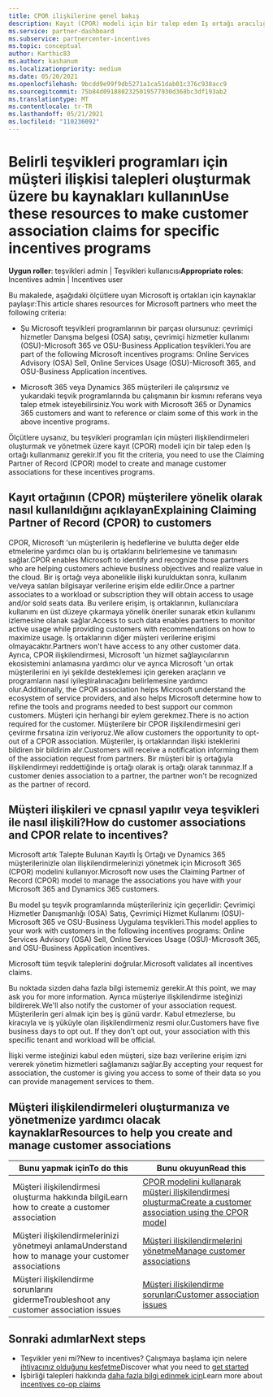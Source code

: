 ```yaml
---
title: CPOR ilişkilerine genel bakış
description: Kayıt (CPOR) modeli için bir talep eden Iş ortağı aracılığıyla müşterileri belirli teşvikleri programlarıyla ilişkilendirmek zorunda olma kaynakları hakkında bilgi edinin.
ms.service: partner-dashboard
ms.subservice: partnercenter-incentives
ms.topic: conceptual
author: Karthic83
ms.author: kashanum
ms.localizationpriority: medium
ms.date: 05/20/2021
ms.openlocfilehash: 9bcdd9e99f9db5271a1ca51dab01c376c938acc9
ms.sourcegitcommit: 75b84d0918802325019577930d368bc3df193ab2
ms.translationtype: MT
ms.contentlocale: tr-TR
ms.lasthandoff: 05/21/2021
ms.locfileid: "110236092"
---
```

# <a name="use-these-resources-to-make-customer-association-claims-for-specific-incentives-programs"></a><span data-ttu-id="e99e8-103">Belirli teşvikleri programları için müşteri ilişkisi talepleri oluşturmak üzere bu kaynakları kullanın</span><span class="sxs-lookup"><span data-stu-id="e99e8-103">Use these resources to make customer association claims for specific incentives programs</span></span>

<span data-ttu-id="e99e8-104">**Uygun roller**: teşvikleri admin | Teşvikleri kullanıcısı</span><span class="sxs-lookup"><span data-stu-id="e99e8-104">**Appropriate roles**: Incentives admin | Incentives user</span></span>

<span data-ttu-id="e99e8-105">Bu makalede, aşağıdaki ölçütlere uyan Microsoft iş ortakları için kaynaklar paylaşır:</span><span class="sxs-lookup"><span data-stu-id="e99e8-105">This article shares resources for Microsoft partners who meet the following criteria:</span></span>

- <span data-ttu-id="e99e8-106">Şu Microsoft teşvikleri programlarının bir parçası olursunuz: çevrimiçi hizmetler Danışma belgesi (OSA) satışı, çevrimiçi hizmetler kullanımı (OSU)-Microsoft 365 ve OSU-Business Application teşvikleri.</span><span class="sxs-lookup"><span data-stu-id="e99e8-106">You are part of the following Microsoft incentives programs: Online Services Advisory (OSA) Sell, Online Services Usage (OSU)-Microsoft 365, and OSU-Business Application incentives.</span></span>

- <span data-ttu-id="e99e8-107">Microsoft 365 veya Dynamics 365 müşterileri ile çalışırsınız ve yukarıdaki teşvik programlarında bu çalışmanın bir kısmını referans veya talep etmek isteyebilirsiniz.</span><span class="sxs-lookup"><span data-stu-id="e99e8-107">You work with Microsoft 365 or Dynamics 365 customers and want to reference or claim some of this work in the above incentive programs.</span></span>

<span data-ttu-id="e99e8-108">Ölçütlere uysanız, bu teşvikleri programları için müşteri ilişkilendirmeleri oluşturmak ve yönetmek üzere kayıt (CPOR) modeli için bir talep eden Iş ortağı kullanmanız gerekir.</span><span class="sxs-lookup"><span data-stu-id="e99e8-108">If you fit the criteria, you need to use the Claiming Partner of Record (CPOR) model to create and manage customer associations for these incentives programs.</span></span>

## <a name="explaining-claiming-partner-of-record-cpor-to-customers"></a><span data-ttu-id="e99e8-109">Kayıt ortağının (CPOR) müşterilere yönelik olarak nasıl kullanıldığını açıklayan</span><span class="sxs-lookup"><span data-stu-id="e99e8-109">Explaining Claiming Partner of Record (CPOR) to customers</span></span>

<span data-ttu-id="e99e8-110">CPOR, Microsoft 'un müşterilerin iş hedeflerine ve bulutta değer elde etmelerine yardımcı olan bu iş ortaklarını belirlemesine ve tanımasını sağlar.</span><span class="sxs-lookup"><span data-stu-id="e99e8-110">CPOR enables Microsoft to identify and recognize those partners who are helping customers achieve business objectives and realize value in the cloud.</span></span> <span data-ttu-id="e99e8-111">Bir iş ortağı veya abonelikle ilişki kurulduktan sonra, kullanım ve/veya satılan bilgisayar verilerine erişim elde edilir.</span><span class="sxs-lookup"><span data-stu-id="e99e8-111">Once a partner associates to a workload or subscription they will obtain access to usage and/or sold seats data.</span></span> <span data-ttu-id="e99e8-112">Bu verilere erişim, iş ortaklarının, kullanıcılara kullanımı en üst düzeye çıkarmaya yönelik öneriler sunarak etkin kullanımı izlemesine olanak sağlar.</span><span class="sxs-lookup"><span data-stu-id="e99e8-112">Access to such data enables partners to monitor active usage while providing customers with recommendations on how to maximize usage.</span></span> <span data-ttu-id="e99e8-113">İş ortaklarının diğer müşteri verilerine erişimi olmayacaktır.</span><span class="sxs-lookup"><span data-stu-id="e99e8-113">Partners won't have access to any other customer data.</span></span> <span data-ttu-id="e99e8-114">Ayrıca, CPOR ilişkilendirmesi, Microsoft 'un hizmet sağlayıcılarının ekosistemini anlamasına yardımcı olur ve ayrıca Microsoft 'un ortak müşterilerini en iyi şekilde desteklemesi için gereken araçların ve programların nasıl iyileştiralınacağını belirlemesine yardımcı olur.</span><span class="sxs-lookup"><span data-stu-id="e99e8-114">Additionally, the CPOR association helps Microsoft understand the ecosystem of service providers, and also helps Microsoft determine how to refine the tools and programs needed to best support our common customers.</span></span> <span data-ttu-id="e99e8-115">Müşteri için herhangi bir eylem gerekmez.</span><span class="sxs-lookup"><span data-stu-id="e99e8-115">There is no action required for the customer.</span></span> <span data-ttu-id="e99e8-116">Müşterilere bir CPOR ilişkilendirmesini geri çevirme fırsatına izin veriyoruz.</span><span class="sxs-lookup"><span data-stu-id="e99e8-116">We allow customers the opportunity to opt-out of a CPOR association.</span></span> <span data-ttu-id="e99e8-117">Müşteriler, iş ortaklarından ilişki isteklerini bildiren bir bildirim alır.</span><span class="sxs-lookup"><span data-stu-id="e99e8-117">Customers will receive a notification informing them of the association request from partners.</span></span> <span data-ttu-id="e99e8-118">Bir müşteri bir iş ortağıyla ilişkilendirmeyi reddettiğinde iş ortağı olarak iş ortağı olarak tanınmaz.</span><span class="sxs-lookup"><span data-stu-id="e99e8-118">If a customer denies association to a partner, the partner won't be recognized as the partner of record.</span></span>

## <a name="how-do-customer-associations-and-cpor-relate-to-incentives"></a><span data-ttu-id="e99e8-119">Müşteri ilişkileri ve cpnasıl yapılır veya teşvikleri ile nasıl ilişkili?</span><span class="sxs-lookup"><span data-stu-id="e99e8-119">How do customer associations and CPOR relate to incentives?</span></span>

<span data-ttu-id="e99e8-120">Microsoft artık Talepte Bulunan Kayıtlı İş Ortağı ve Dynamics 365 müşterilerinizle olan ilişkilendirmelerinizi yönetmek için Microsoft 365 (CPOR) modelini kullanıyor.</span><span class="sxs-lookup"><span data-stu-id="e99e8-120">Microsoft now uses the Claiming Partner of Record (CPOR) model to manage the associations you have with your Microsoft 365 and Dynamics 365 customers.</span></span>

<span data-ttu-id="e99e8-121">Bu model şu teşvik programlarında müşterileriniz için geçerlidir: Çevrimiçi Hizmetler Danışmanlığı (OSA) Satış, Çevrimiçi Hizmet Kullanımı (OSU)-Microsoft 365 ve OSU-Business Uygulama teşvikleri.</span><span class="sxs-lookup"><span data-stu-id="e99e8-121">This model applies to your work with customers in the following incentives programs: Online Services Advisory (OSA) Sell, Online Services Usage (OSU)-Microsoft 365, and OSU-Business Application incentives.</span></span>

<span data-ttu-id="e99e8-122">Microsoft tüm teşvik taleplerini doğrular.</span><span class="sxs-lookup"><span data-stu-id="e99e8-122">Microsoft validates all incentives claims.</span></span>

<span data-ttu-id="e99e8-123">Bu noktada sizden daha fazla bilgi istememiz gerekir.</span><span class="sxs-lookup"><span data-stu-id="e99e8-123">At this point, we may ask you for more information.</span></span> <span data-ttu-id="e99e8-124">Ayrıca müşteriye ilişkilendirme isteğinizi bildirerek.</span><span class="sxs-lookup"><span data-stu-id="e99e8-124">We'll also notify the customer of your association request.</span></span> <span data-ttu-id="e99e8-125">Müşterilerin geri almak için beş iş günü vardır. Kabul etmezlerse, bu kiracıyla ve iş yüküyle olan ilişkilendirmeniz resmi olur.</span><span class="sxs-lookup"><span data-stu-id="e99e8-125">Customers have five business days to opt out. If they don't opt out, your association with this specific tenant and workload will be official.</span></span>

<span data-ttu-id="e99e8-126">İlişki verme isteğinizi kabul eden müşteri, size bazı verilerine erişim izni vererek yönetim hizmetleri sağlamanızı sağlar.</span><span class="sxs-lookup"><span data-stu-id="e99e8-126">By accepting your request for association, the customer is giving you access to some of their data so you can provide management services to them.</span></span> 

## <a name="resources-to-help-you-create-and-manage-customer-associations"></a><span data-ttu-id="e99e8-127">Müşteri ilişkilendirmeleri oluşturmanıza ve yönetmenize yardımcı olacak kaynaklar</span><span class="sxs-lookup"><span data-stu-id="e99e8-127">Resources to help you create and manage customer associations</span></span>


|  <span data-ttu-id="e99e8-128">**Bunu yapmak için**</span><span class="sxs-lookup"><span data-stu-id="e99e8-128">**To do this**</span></span>  |  <span data-ttu-id="e99e8-129">**Bunu okuyun**</span><span class="sxs-lookup"><span data-stu-id="e99e8-129">**Read this**</span></span>  |
|--------------|-----------|
| <span data-ttu-id="e99e8-130">Müşteri ilişkilendirmesi oluşturma hakkında bilgi</span><span class="sxs-lookup"><span data-stu-id="e99e8-130">Learn how to create a customer association</span></span>  | [<span data-ttu-id="e99e8-131">CPOR modelini kullanarak müşteri ilişkilendirmesi oluşturma</span><span class="sxs-lookup"><span data-stu-id="e99e8-131">Create a customer association using the CPOR model</span></span>](submit-osa-claim.md)  |
|<span data-ttu-id="e99e8-132">Müşteri ilişkilendirmelerinizi yönetmeyi anlama</span><span class="sxs-lookup"><span data-stu-id="e99e8-132">Understand how to manage your customer associations</span></span>  | [<span data-ttu-id="e99e8-133">Müşteri ilişkilendirmelerini yönetme</span><span class="sxs-lookup"><span data-stu-id="e99e8-133">Manage customer associations</span></span>](incentives-manage-customer-associations.md)  |
|<span data-ttu-id="e99e8-134">Müşteri ilişkilendirme sorunlarını giderme</span><span class="sxs-lookup"><span data-stu-id="e99e8-134">Troubleshoot any customer association issues</span></span>  | [<span data-ttu-id="e99e8-135">Müşteri ilişkilendirme sorunları</span><span class="sxs-lookup"><span data-stu-id="e99e8-135">Customer association issues</span></span>](incentives-customer-association-issues.md)  |

## <a name="next-steps"></a><span data-ttu-id="e99e8-136">Sonraki adımlar</span><span class="sxs-lookup"><span data-stu-id="e99e8-136">Next steps</span></span>

- <span data-ttu-id="e99e8-137">Teşvikler yeni mi?</span><span class="sxs-lookup"><span data-stu-id="e99e8-137">New to incentives?</span></span> <span data-ttu-id="e99e8-138">Çalışmaya başlama için nelere [ihtiyacınız olduğunu keşfetme](incentives-get-started-intro.md)</span><span class="sxs-lookup"><span data-stu-id="e99e8-138">Discover what you need to [get started](incentives-get-started-intro.md)</span></span>
- <span data-ttu-id="e99e8-139">İşbirliği talepleri hakkında [daha fazla bilgi edinmek için](claims-overview.md)</span><span class="sxs-lookup"><span data-stu-id="e99e8-139">Learn more about [incentives co-op claims](claims-overview.md)</span></span>
